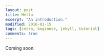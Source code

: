 ```yaml
---
layout: post
title: Hello
excerpt: "An introduction."
modified: 2016-01-15
tags: [intro, beginner, jekyll, tutorial]
comments: true
---
```

Coming soon.